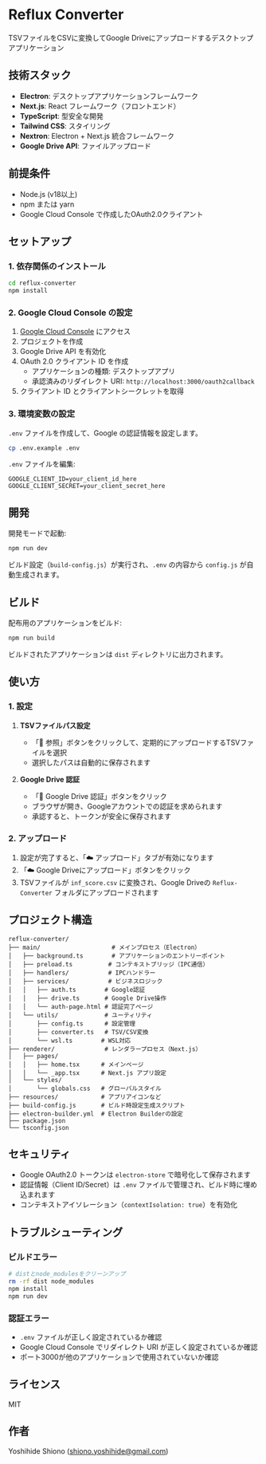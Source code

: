 # Reflux Converter

TSVファイルをCSVに変換してGoogle Driveにアップロードするデスクトップアプリケーション

## 技術スタック

- **Electron**: デスクトップアプリケーションフレームワーク
- **Next.js**: React フレームワーク（フロントエンド）
- **TypeScript**: 型安全な開発
- **Tailwind CSS**: スタイリング
- **Nextron**: Electron + Next.js 統合フレームワーク
- **Google Drive API**: ファイルアップロード

## 前提条件

- Node.js (v18以上)
- npm または yarn
- Google Cloud Console で作成したOAuth2.0クライアント

## セットアップ

### 1. 依存関係のインストール

```bash
cd reflux-converter
npm install
```

### 2. Google Cloud Console の設定

1. [Google Cloud Console](https://console.cloud.google.com/) にアクセス
2. プロジェクトを作成
3. Google Drive API を有効化
4. OAuth 2.0 クライアント ID を作成
   - アプリケーションの種類: デスクトップアプリ
   - 承認済みのリダイレクト URI: `http://localhost:3000/oauth2callback`
5. クライアント ID とクライアントシークレットを取得

### 3. 環境変数の設定

`.env` ファイルを作成して、Google の認証情報を設定します。

```bash
cp .env.example .env
```

`.env` ファイルを編集:

```env
GOOGLE_CLIENT_ID=your_client_id_here
GOOGLE_CLIENT_SECRET=your_client_secret_here
```

## 開発

開発モードで起動:

```bash
npm run dev
```

ビルド設定（`build-config.js`）が実行され、`.env` の内容から `config.js` が自動生成されます。

## ビルド

配布用のアプリケーションをビルド:

```bash
npm run build
```

ビルドされたアプリケーションは `dist` ディレクトリに出力されます。

## 使い方

### 1. 設定

1. **TSVファイルパス設定**
   - 「📂 参照」ボタンをクリックして、定期的にアップロードするTSVファイルを選択
   - 選択したパスは自動的に保存されます

2. **Google Drive 認証**
   - 「🔐 Google Drive 認証」ボタンをクリック
   - ブラウザが開き、Googleアカウントでの認証を求められます
   - 承認すると、トークンが安全に保存されます

### 2. アップロード

1. 設定が完了すると、「☁️ アップロード」タブが有効になります
2. 「☁️ Google Driveにアップロード」ボタンをクリック
3. TSVファイルが `inf_score.csv` に変換され、Google Driveの `Reflux-Converter` フォルダにアップロードされます

## プロジェクト構造

```
reflux-converter/
├── main/                    # メインプロセス（Electron）
│   ├── background.ts        # アプリケーションのエントリーポイント
│   ├── preload.ts          # コンテキストブリッジ（IPC通信）
│   ├── handlers/           # IPCハンドラー
│   ├── services/           # ビジネスロジック
│   │   ├── auth.ts        # Google認証
│   │   ├── drive.ts       # Google Drive操作
│   │   └── auth-page.html # 認証完了ページ
│   └── utils/             # ユーティリティ
│       ├── config.ts      # 設定管理
│       ├── converter.ts   # TSV/CSV変換
│       └── wsl.ts        # WSL対応
├── renderer/              # レンダラープロセス（Next.js）
│   ├── pages/
│   │   ├── home.tsx      # メインページ
│   │   └── _app.tsx      # Next.js アプリ設定
│   └── styles/
│       └── globals.css   # グローバルスタイル
├── resources/            # アプリアイコンなど
├── build-config.js       # ビルド時設定生成スクリプト
├── electron-builder.yml  # Electron Builderの設定
├── package.json
└── tsconfig.json
```

## セキュリティ

- Google OAuth2.0 トークンは `electron-store` で暗号化して保存されます
- 認証情報（Client ID/Secret）は `.env` ファイルで管理され、ビルド時に埋め込まれます
- コンテキストアイソレーション（`contextIsolation: true`）を有効化

## トラブルシューティング

### ビルドエラー

```bash
# distとnode_modulesをクリーンアップ
rm -rf dist node_modules
npm install
npm run dev
```

### 認証エラー

- `.env` ファイルが正しく設定されているか確認
- Google Cloud Console でリダイレクト URI が正しく設定されているか確認
- ポート3000が他のアプリケーションで使用されていないか確認

## ライセンス

MIT

## 作者

Yoshihide Shiono (shiono.yoshihide@gmail.com)
